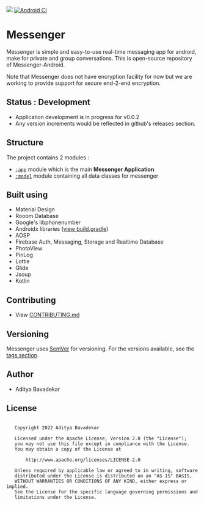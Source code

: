 ![](https://img.shields.io/github/v/release/AdityaBavadekar/Messenger?include_prereleases&label=Messenger-Android)
[![Android CI](https://github.com/AdityaBavadekar/Messenger/actions/workflows/android.yml/badge.svg)](https://github.com/AdityaBavadekar/Messenger/actions/workflows/android.yml)

# Messenger
Messenger is simple and easy-to-use real-time messaging app for android, make for private and group conversations.
This is open-source repository of Messenger-Android.

Note that Messenger does not have encryption facility for now but we are working to provide support for secure end-2-end encryption.

## Status : Development
- Application development is in progress for v0.0.2
- Any version increments would be reflected in github's releases section.


## Structure
The project contains 2 modules :
- [```:app```](/app) module which is the main **Messenger Application**
- [```:model```](/model) module containing all data classes for messenger


## Built using
- Material Design
- Rooom Database
- Google's libphonenumber
- Androidx libraries ([view build.gradle](https://github.com/AdityaBavadekar/Messenger/app/build.gradle))
- AOSP
- Firebase Auth, Messaging, Storage and Realtime Database
- PhotoView
- PinLog
- Lottie
- Glide
- Jsoup
- Kotlin


## Contributing
- View [CONTRIBUTING.md](/CONTRIBUTING.md)


## Versioning
Messenger uses [SemVer](http://semver.org/) for versioning. 
For the versions available, see the 
[tags section](https://github.com/AdityaBavadekar/Messenger/tags).


## Author
 - Aditya Bavadekar


## License
```

   Copyright 2022 Aditya Bavadekar

   Licensed under the Apache License, Version 2.0 (the "License");
   you may not use this file except in compliance with the License.
   You may obtain a copy of the License at

       http://www.apache.org/licenses/LICENSE-2.0

   Unless required by applicable law or agreed to in writing, software
   distributed under the License is distributed on an "AS IS" BASIS,
   WITHOUT WARRANTIES OR CONDITIONS OF ANY KIND, either express or implied.
   See the License for the specific language governing permissions and
   limitations under the License.

```
